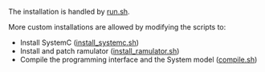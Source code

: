 The installation is handled by [run.sh](./run.sh).

More custom installations are allowed by modifying the scripts to:
- Install SystemC ([install_systemc.sh](./scripts/install_systemc.sh))
- Install and patch ramulator ([install_ramulator.sh](./scripts/install_ramulator.sh))
- Compile the programming interface and the System model ([compile.sh](./scripts/compile.sh))